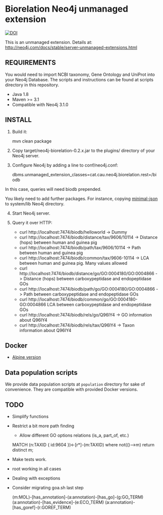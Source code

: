 # Biorelation Neo4j unmanaged extension

[![DOI](https://zenodo.org/badge/27435268.svg)](https://zenodo.org/badge/latestdoi/27435268)

This is an unmanaged extension. Details at: http://neo4j.com/docs/stable/server-unmanaged-extensions.html 

## REQUIREMENTS

You would need to import NCBI taxonomy, Gene Ontology and UniProt into your Neo4j Database. The scripts and instructions can be found at scripts directory in this repository.

* Java 1.8
* Maven >= 3.1
* Compatible with Neo4j 3.1.0

## INSTALL

1. Build it: 

    mvn clean package

2. Copy target/neo4j-biorelation-0.2.x.jar to the plugins/ directory of your Neo4j server.

3. Configure Neo4j by adding a line to conf/neo4j.conf:

    dbms.unmanaged_extension_classes=cat.cau.neo4j.biorelation.rest=/biodb

In this case, queries will need biodb prepended.

You likely need to add further packages. For instance, copying [minimal-json](http://mvnrepository.com/artifact/com.eclipsesource.minimal-json) to system/lib Neo4j directory.

4. Start Neo4j server.

5. Query it over HTTP:

	* curl http://localhost:7474/biodb/helloworld -> Dummy
	* curl http://localhost:7474/biodb/distance/tax/9606/10114 -> Distance (hops) between human and guinea pig
	* curl http://localhost:7474/biodb/path/tax/9606/10114 -> Path between human and guinea pig
	* curl http://localhost:7474/biodb/common/tax/9606-10114 -> LCA between human and guinea pig. Many values allowed
	* curl http://localhost:7474/biodb/distance/go/GO:0004180/GO:0004866 -> Distance (hops) between carboxypeptidase and endopeptidase GOs
	* curl http://localhost:7474/biodb/path/go/GO:0004180/GO:0004866 -> Path between carboxypeptidase and endopeptidase GOs
	* curl http://localhost:7474/biodb/common/go/GO:0004180-GO:0004866 LCA between carboxypeptidase and endopeptidase GOs
	* curl http://localhost:7474/biodb/rels/go/Q96IY4 -> GO information about Q96IY4
	* curl http://localhost:7474/biodb/rels/tax/Q96IY4 -> Taxon information about Q96IY4

## Docker

* [Alpine version](https://hub.docker.com/r/toniher/neo4j-biorelation-alpine/)


## Data population scripts

We provide data population scripts at ```population``` directory for sake of convenience. They are compatible with provided Docker versions.


## TODO

* Simplify functions

* Restrict a bit more path finding
	* Allow different GO options relations (is_a, part_of, etc.)

    MATCH (n:TAXID { id:9604 })<-[r*]-(m:TAXID)
    where not(()-->m)
    return distinct m;


* Make tests work.
* root working in all cases
* Dealing with exceptions
* Consider migrating goa.sh last step

    (m:MOL)-[has_annotation]-(a:annotation)-[has_go]-(g:GO_TERM)
            (a:annotation)-[has_evidence]-(e:ECO_TERM)
            (a:annotation)-[has_goref]-(r:GOREF_TERM)

